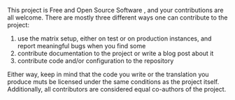 This project is Free and Open Source Software , and your contributions are all welcome. There are mostly three different ways one can contribute to the project:

1. use the matrix setup, either on test or on production instances, and report meaningful bugs when you find some
2. contribute documentation to the project or write a blog post about it
3. contribute code and/or configuration to the repository

Either way, keep in mind that the code you write or the translation you produce muts be licensed under the same conditions as the project itself. Additionally, all contributors are considered equal co-authors of the project.
